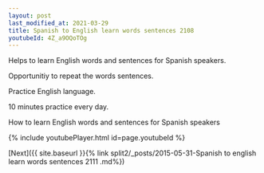 ```yaml
---
layout: post
last_modified_at: 2021-03-29
title: Spanish to English learn words sentences 2108 
youtubeId: 4Z_a9OQoTOg
---
```

 
 
Helps to learn English words and sentences for Spanish speakers.

Opportunitiy to repeat the words sentences. 

Practice English language. 
 
10 minutes practice every day. 
 
How to learn English words and sentences for Spanish speakers 
 
{% include youtubePlayer.html id=page.youtubeId %}
 
 
[Next]({{ site.baseurl }}{% link  split2/_posts/2015-05-31-Spanish to english learn words sentences 2111 .md%})
 
